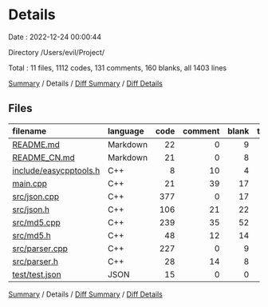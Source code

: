 # Details

Date : 2022-12-24 00:00:44

Directory /Users/evil/Project/

Total : 11 files,  1112 codes, 131 comments, 160 blanks, all 1403 lines

[Summary](results.md) / Details / [Diff Summary](diff.md) / [Diff Details](diff-details.md)

## Files
| filename | language | code | comment | blank | total |
| :--- | :--- | ---: | ---: | ---: | ---: |
| [README.md](/README.md) | Markdown | 22 | 0 | 9 | 31 |
| [README_CN.md](/README_CN.md) | Markdown | 21 | 0 | 8 | 29 |
| [include/easycpptools.h](/include/easycpptools.h) | C++ | 8 | 10 | 4 | 22 |
| [main.cpp](/main.cpp) | C++ | 21 | 39 | 17 | 77 |
| [src/json.cpp](/src/json.cpp) | C++ | 377 | 0 | 17 | 394 |
| [src/json.h](/src/json.h) | C++ | 106 | 21 | 22 | 149 |
| [src/md5.cpp](/src/md5.cpp) | C++ | 239 | 35 | 52 | 326 |
| [src/md5.h](/src/md5.h) | C++ | 48 | 12 | 14 | 74 |
| [src/parser.cpp](/src/parser.cpp) | C++ | 227 | 0 | 9 | 236 |
| [src/parser.h](/src/parser.h) | C++ | 28 | 14 | 8 | 50 |
| [test/test.json](/test/test.json) | JSON | 15 | 0 | 0 | 15 |

[Summary](results.md) / Details / [Diff Summary](diff.md) / [Diff Details](diff-details.md)